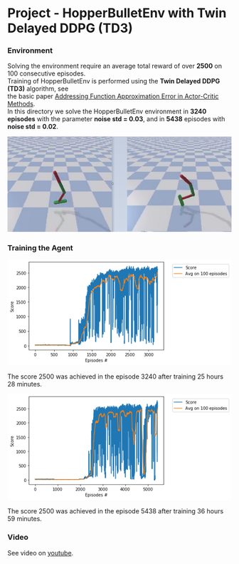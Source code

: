# Project - HopperBulletEnv with Twin Delayed DDPG (TD3)

### Environment  

Solving the environment require an average total reward of over **2500** on 100 consecutive episodes.  
Training of HopperBulletEnv is performed using the __Twin Delayed DDPG (TD3)__ algorithm, see    
the basic paper [Addressing Function Approximation Error in Actor-Critic Methods](https://arxiv.org/abs/1802.09477).    
In this directory we solve the HopperBulletEnv environment in **3240 episodes** with the parameter **noise std = 0.03**,
and in **5438** episodes with **noise std = 0.02**.

![](images/TrainedHopper_2stages.png)

### Training the Agent

![](images/plot_0.03std_3240epis_HBEnv-v0.png)

The score 2500 was achieved in the episode 3240 after training 25 hours 28 minutes.


![](images/plot_0.02std_5438epis_HBEnv-v0.png)

The score 2500 was achieved in the episode 5438 after training 36 hours 59 minutes.


### Video
See video on [youtube](https://www.youtube.com/watch?v=Ipctq89yLB0).
